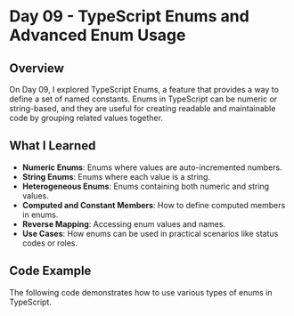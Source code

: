 # Day 09 - TypeScript Enums and Advanced Enum Usage

## Overview
On Day 09, I explored TypeScript Enums, a feature that provides a way to define a set of named constants. Enums in TypeScript can be numeric or string-based, and they are useful for creating readable and maintainable code by grouping related values together.

## What I Learned
- **Numeric Enums**: Enums where values are auto-incremented numbers.
- **String Enums**: Enums where each value is a string.
- **Heterogeneous Enums**: Enums containing both numeric and string values.
- **Computed and Constant Members**: How to define computed members in enums.
- **Reverse Mapping**: Accessing enum values and names.
- **Use Cases**: How enums can be used in practical scenarios like status codes or roles.

## Code Example
The following code demonstrates how to use various types of enums in TypeScript.
